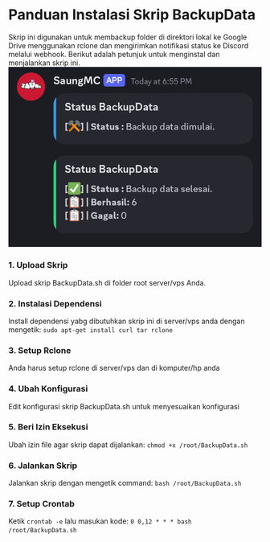 # Panduan Instalasi Skrip BackupData

Skrip ini digunakan untuk membackup folder di direktori lokal ke Google Drive menggunakan rclone dan mengirimkan notifikasi status ke Discord melalui webhook. Berikut adalah petunjuk untuk menginstal dan menjalankan skrip ini.
![Screenshot](Screenshot_20240819-200133.png)

### 1. **Upload Skrip**
   Upload skrip BackupData.sh di folder root server/vps Anda.
### 2. **Instalasi Dependensi**
   Install dependensi yabg dibutuhkan skrip ini di server/vps anda dengan mengetik:
  `sudo apt-get install curl tar rclone`
### 3. **Setup Rclone**
   Anda harus setup rclone di server/vps dan di komputer/hp anda
### 4. **Ubah Konfigurasi**
   Edit konfigurasi skrip BackupData.sh untuk menyesuaikan konfigurasi
### 5. **Beri Izin Eksekusi**
   Ubah izin file agar skrip dapat dijalankan:
   `chmod +x /root/BackupData.sh`
### 6. **Jalankan Skrip**
   Jalankan skrip dengan mengetik command:
   `bash /root/BackupData.sh`
### 7. **Setup Crontab**
   Ketik `crontab -e` lalu masukan kode:
   `0 0,12 * * * bash /root/BackupData.sh`
